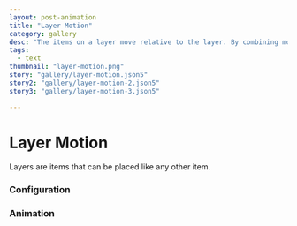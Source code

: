```yaml
---
layout: post-animation
title: "Layer Motion"
category: gallery
desc: "The items on a layer move relative to the layer. By combining movement of those items with movement of the layer itself you can achieve interesting motion effects."
tags: 
  - text
thumbnail: "layer-motion.png"
story: "gallery/layer-motion.json5"
story2: "gallery/layer-motion-2.json5"
story3: "gallery/layer-motion-3.json5"

---
```

# Layer Motion

Layers are items that can be placed like any other item. 

### Configuration


### Animation

